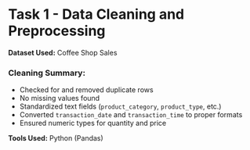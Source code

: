 # Task 1 - Data Cleaning and Preprocessing

**Dataset Used:** Coffee Shop Sales

###  Cleaning Summary:
- Checked for and removed duplicate rows
- No missing values found
- Standardized text fields (`product_category`, `product_type`, etc.)
- Converted `transaction_date` and `transaction_time` to proper formats
- Ensured numeric types for quantity and price

**Tools Used:** Python (Pandas)
